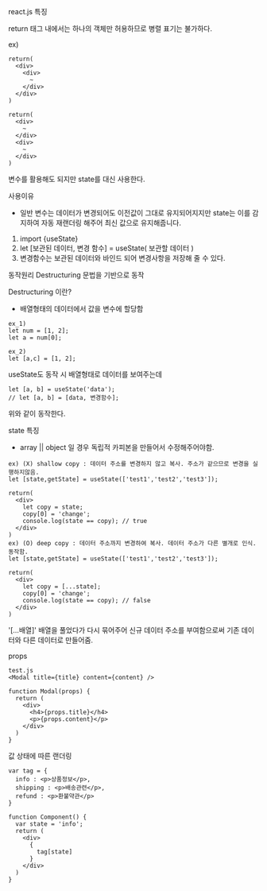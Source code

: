 react.js 특징

return 태그 내에서는 하나의 객체만 허용하므로
병렬 표기는 불가하다.

ex)
``` (O)
return(
  <div>
    <div>
      ~
    </div>
  </div>
)
```
```(X)
return(
  <div>
    ~
  </div>
  <div>
    ~
  </div>
)
```
변수를 활용해도 되지만
state를 대신 사용한다.

사용이유
- 일반 변수는 데이터가 변경되어도 이전값이 그대로 유지되어지지만
state는 이를 감지하여 자동 재랜더링 해주어 최신 값으로 유지해줍니다.

1. import {useState}
2. let [보관된 데이터, 변경 함수] = useState( 보관할 데이터 )
3. 변경함수는 보관된 데이터와 바인드 되어 변경사항을 저장해 줄 수 있다.

동작원리
Destructuring 문법을 기반으로 동작

Destructuring 이란?
- 배열형태의 데이터에서 값을 변수에 할당함
```
ex_1)
let num = [1, 2];
let a = num[0];

ex_2)
let [a,c] = [1, 2];
```

useState도 동작 시 배열형태로 데이터를 보여주는데
```
let [a, b] = useState('data');
// let [a, b] = [data, 변경함수];

```
위와 같이 동작한다.

state 특징

- array || object 일 경우 독립적 카피본을 만들어서 수정해주어야함.
```
ex) (X) shallow copy : 데이터 주소를 변경하지 않고 복사. 주소가 같으므로 변경을 실행하지않음.
let [state,getState] = useState(['test1','test2','test3']);

return(
  <div>
    let copy = state;
    copy[0] = 'change';
    console.log(state == copy); // true
  </div>
)
ex) (O) deep copy : 데이터 주소까지 변경하여 복사. 데이터 주소가 다른 별개로 인식. 동작함.
let [state,getState] = useState(['test1','test2','test3']);

return(
  <div>
    let copy = [...state];
    copy[0] = 'change';
    console.log(state == copy); // false
  </div>
)
```
'[...배열]' 배열을 풀었다가 다시 묶어주어 신규 데이터 주소를 부여함으로써
기존 데이터와 다른 데이터로 만들어줌.

props
```
test.js
<Modal title={title} content={content} />

function Modal(props) {
  return (
    <div>
      <h4>{props.title}</h4>
      <p>{props.content}</p> 
    </div>
  )
}
```

값 상태에 따른 랜더링
```
var tag = { 
  info : <p>상품정보</p>,
  shipping : <p>배송관련</p>,
  refund : <p>환불약관</p>
}

function Component() {
  var state = 'info';
  return (
    <div>
      {
        tag[state]
      }
    </div>
  )
} 
```























